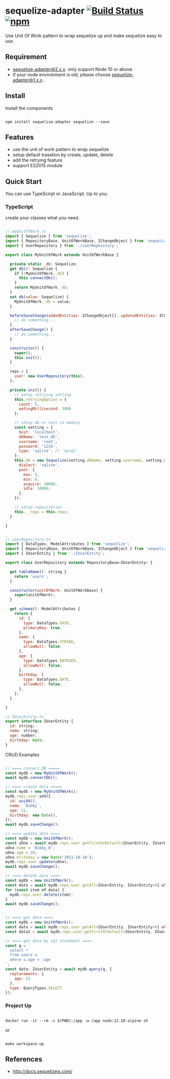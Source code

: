 # sequelize-adapter [![Build Status](https://travis-ci.org/BibbyChung/sequelize-adapter.svg?branch=master)](https://travis-ci.org/BibbyChung/sequelize-adapter) [![npm](https://img.shields.io/npm/v/sequelize-adapter.svg)](https://github.com/BibbyChung/sequelize-adapter)

Use Unit Of Wrok pattern to wrap sequelize up and make sequelize easy to use.

## Requirement

- sequelize-adapter@2.x.x. only support Node 10 or above.
- if your node environment is old, please choose sequelize-adapter@1.x.x..

## Install

Install the components

```shell

npm install sequelize-adapter sequelize --save

```

## Features

- use the unit of work pattern to wrap sequelize
- setup default trasation by create, update, delete
- add the retrying feature
- support ES2015 module

## Quick Start

You can use TypeScirpt or JavaScript. Up to you.

### TypeScript

create your classes what you need.

```javascript

// myUnitOfWork.ts
import { Sequelize } from 'sequelize';
import { RepositoryBase, UnitOfWorkBase, IChangeObject } from 'sequelize-adapter';
import { UserRepository } from './userRepository';

export class MyUnitOfWork extends UnitOfWorkBase {

  private static _db: Sequelize;
  get db(): Sequelize {
    if (!MyUnitOfWork._db) {
      this.connectDb();
    }
    return MyUnitOfWork._db;
  }
  set db(value: Sequelize) {
    MyUnitOfWork._db = value;
  }

  beforeSaveChange(addedEntities: IChangeObject[], updatedEntities: IChangeObject[], deletedEntities: IChangeObject[]) {
    // do something...
  }
  afterSaveChange() {
    // do something...
  }

  constructor() {
    super();
    this.init();
  }

  reps = {
    user: new UserRepository(this),
  };

  private init() {
    // setup retrying setting
    this.retryingOption = {
      count: 5,
      watingMillisecond: 3000
    };

    // setup db => test in memory
    const setting = {
      host: 'localhost',
      dbName: 'test_db',
      username: 'root',
      password: '1234',
      type: 'sqlite', // 'mysql'
    };
    this.db = new Sequelize(setting.dbName, setting.username, setting.password, {
      dialect: 'sqlite',
      pool: {
        max: 5,
        min: 0,
        acquire: 30000,
        idle: 10000,
      },
    });

    // setup repositories
    this.__reps = this.reps;
  }

}


// userRepository.ts
import { DataTypes, ModelAttributes } from 'sequelize';
import { RepositoryBase, UnitOfWorkBase, IChangeObject } from 'sequelize-adapter';
import { IUserEntity } from './IUserEntity';

export class UserRepository extends RepositoryBase<IUserEntity> {

  get tableName(): string {
    return 'users';
  }

  constructor(unitOfWork: UnitOfWorkBase) {
    super(unitOfWork);
  }

  get schema(): ModelAttributes {
    return {
      id: {
        type: DataTypes.UUID,
        primaryKey: true,
      },
      name: {
        type: DataTypes.STRING,
        allowNull: false,
      },
      age: {
        type: DataTypes.INTEGER,
        allowNull: false,
      },
      birthday: {
        type: DataTypes.DATE,
        allowNull: false,
      },
    };
  }

}

// IUserEntity.ts
export interface IUserEntity {
  id: string;
  name: string;
  age: number;
  birthday: Date;
}

```

CRUD Examples

```javascript

// ==== connect DB =====
const mydb = new MyUnitOfWork();
await mydb.connectDb();

// ==== create data =====
const mydb = new MyUnitOfWork();
mydb.reps.user.add({
  id: uuid4(),
  name: `Bibby`,
  age: 21,
  birthday: new Date(),
});
await mydb.saveChange();

// ==== update data ====
const myDb = new UnitOfWork();
const uOne = await mydb.reps.user.getFirstOrDefault<IUserEntity, IUserEntity>({ where: {id: 'xxxxx'} });
uOne.name = 'Bibby_0';
uOne.age = 28;
uOne.brithday = new Date('2011-10-10');
mydb.reps.user.update(uOne);
await mydb.saveChange();

// ==== delete data ====
const myDb = new UnitOfWork();
const data = await mydb.reps.user.getAll<IUserEntity, IUserEntity>({ where: {id: 'xxxxx'} });
for (const item of data) {
  mydb.reps.user.delete(item);
}
await mydb.saveChange();


// ==== get data ====
const myDb = new UnitOfWork();
const data = await mydb.reps.user.getAll<IUserEntity, IUserEntity>({ where: {id: 'xxxxx'} });
const data1 = await mydb.reps.user.getFirstOrDefault<IUserEntity, IUserEntity>({ where: {id: 'xxxxx'} });

// ==== get data by sql statement ====
const q = `
  select *
  from users u
  where u.age = :age
`;
const data: IUserEntity = await mydb.query(q, {
  replacements: {
    age: 22
  },
  type: QueryTypes.SELECT
});

```

### Project Up

```shell

docker run -it --rm -v $(PWD):/app -w /app node:12.18-alpine sh

```

or

```shell

make workspace-up

```

## References

- http://docs.sequelizejs.com/

